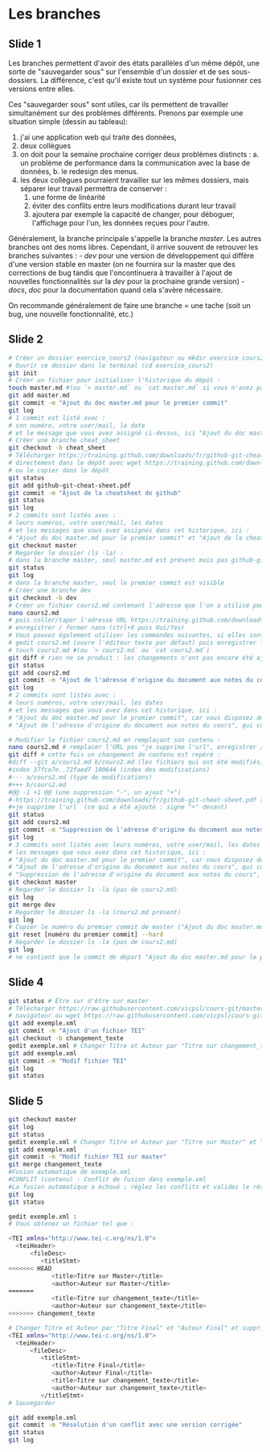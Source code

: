 Les branches
============

## Slide 1

Les branches permettent d'avoir des états parallèles d'un même dépôt, une sorte de "sauvegarder sous" sur l'ensemble d'un dossier et de ses sous-dossiers. La différence, c'est qu'il existe tout un système pour fusionner ces versions entre elles.

Ces "sauvegarder sous" sont utiles, car ils permettent de travailler simultanément sur des problèmes différents. Prenons par exemple une situation simple (dessin au tableau): 

1. j'ai une application web qui traite des données, 
2. deux collègues
3. on doit pour la semaine prochaine corriger deux problèmes distincts : 
    a. un problème de performance dans la communication avec la base de données, 
    b. le redesign des menus.
4. les deux collègues pourraient travailler sur les mêmes dossiers, mais séparer leur travail permettra de conserver :
    1. une forme de linéarité
    2. éviter des conflits entre leurs modifications durant leur travail
    3. ajoutera par exemple la capacité de changer, pour déboguer, l'affichage pour l'un, les données reçues pour l'autre.

Généralement, la branche principale s'appelle la branche *master*. Les autres branches ont des noms libres. Cependant, il arrive souvent de retrouver les branches suivantes : 
    - *dev* pour une version de développement qui diffère d'une version stable en master (on ne fournira sur la master que des corrections de bug tandis que l'oncontinuera à travailler à l'ajout de nouvelles fonctionnalités sur la *dev* pour la prochaine grande version)
    - *docs*, *doc* pour la documentation quand cela s'avère nécessaire.

On recommande généralement de faire une branche = une tache (soit un bug, une nouvelle fonctionnalité, etc.)

## Slide 2

```bash
# Créer un dossier exercice_cours2 (navigateur ou mkdir exercice_cours2 dans un terminal)
# Ouvrir ce dossier dans le terminal (cd exercice_cours2)
git init
# Créer un fichier pour initialiser l'historique du dépôt :
touch master.md #(ou `> master.md` ou `cat master.md` si vous n'avez pas la commande touch)
git add master.md
git commit -m "Ajout du doc master.md pour le premier commit"
git log
# 1 commit est listé avec :
# son numéro, votre user/mail, la date
# et le message que vous avez assigné ci-dessus, ici "Ajout du doc master.md pour le premier commit"  
# Créer une branche cheat_sheet
git checkout -b cheat_sheet
# Télécharger https://training.github.com/downloads/fr/github-git-cheat-sheet.pdf :
# directement dans le dépôt avec wget https://training.github.com/downloads/fr/github-git-cheat-sheet.pdf
# ou le copier dans le dépôt
git status
git add github-git-cheat-sheet.pdf
git commit -m "Ajout de la cheatsheet de github"
git status
git log
# 2 commits sont listés avec :
# leurs numéros, votre user/mail, les dates
# et les messages que vous avez assignés dans cet historique, ici :
# "Ajout du doc master.md pour le premier commit" et "Ajout de la cheatsheet de github"
git checkout master
# Regarder le dossier (ls -la) :
# dans la branche master, seul master.md est présent mais pas github-git-cheat-sheet.pdf
git status
git log
# dans la branche master, seul le premier commit est visible
# Créer une branche dev
git checkout -b dev
# Créer un fichier cours2.md contenant l'adresse que l'on a utilisé pour le téléchargement
nano cours2.md
# puis coller/taper l'adresse URL https://training.github.com/downloads/fr/github-git-cheat-sheet.pdf
# enregistrer / fermer nano (ctrl+X puis Oui/Yes) 
# Vous pouvez également utiliser les commandes suivantes, si elles sont disponibles :
# gedit cours2.md (ouvre l'éditeur texte par défaut) puis enregistrer le document (save).
# touch cours2.md #(ou `> cours2.md` ou `cat cours2.md`)
git diff # rien ne se produit : les changements n'ont pas encore été ajoutés "git add"
git status
git add cours2.md
git commit -m "Ajout de l'adresse d'origine du document aux notes du cours"
git log
# 2 commits sont listés avec :
# leurs numéros, votre user/mail, les dates
# et les messages que vous avez dans cet historique, ici :
# "Ajout du doc master.md pour le premier commit", car vous disposez de l'historique de la branche master au départ et
# "Ajout de l'adresse d'origine du document aux notes du cours", qui correspond à l'historique de votre branch dev (issue de master)

# Modifier le fichier cours2.md en remplaçant son contenu :
nano cours2.md # remplacer l'URL pas "je supprime l'url", enregistrer / fermer nano (ctrl+X puis Oui/Yes)
git diff # cette fois un changement de contenu est repéré : 
#diff --git a/cours2.md b/cours2.md (les fichiers qui ont été modifiés)
#index 37fce7e..72faed7 100644 (index des modifications)
#--- a/cours2.md (type de modifications)
#+++ b/cours2.md
#@@ -1 +1 @@ (une suppression "-", un ajout "+")
#-https://training.github.com/downloads/fr/github-git-cheat-sheet.pdf (ce qui a été supprimé : signe "-" devant)
#+je supprime l'url  (ce qui a été ajouté : signe "+" devant)
git status
git add cours2.md
git commit -m "Suppression de l'adresse d'origine du document aux notes du cours"
git log
# 3 commits sont listés avec leurs numéros, votre user/mail, les dates :
# les messages que vous avez dans cet historique, ici :
# "Ajout du doc master.md pour le premier commit", car vous disposez de l'historique de la branche master au départ et
# "Ajout de l'adresse d'origine du document aux notes du cours", qui correspond à l'historique de votre branch dev (issue de master)
# "Suppression de l'adresse d'origine du document aux notes du cours", dernier changement de la branche dev
git checkout master
# Regarder le dossier ls -la (pas de cours2.md)
git log
git merge dev
# Regarder le dossier ls -la (cours2.md présent)
git log
# Copier le numéro du premier commit de master ("Ajout du doc master.md pour le premier commit")
git reset [numéro du premier commit] --hard
# Regarder le dossier ls -la (pas de cours2.md)
git log
# ne contient que le commit de départ "Ajout du doc master.md pour le premier commit"
```

## Slide 4

```bash
git status # Être sur d'être sur master
# Télécharger https://raw.githubusercontent.com/vicpsl/cours-git/master/cours-2/exemple.xml
# navigateur ou wget https://raw.githubusercontent.com/vicpsl/cours-git/master/cours-2/exemple.xml
git add exemple.xml
git commit -m "Ajout d'un fichier TEI"
git checkout -b changement_texte
gedit exemple.xml # Changer Titre et Auteur par "Titre sur changement_texte" et "Auteur sur changement_texte"
git add exemple.xml
git commit -m "Modif fichier TEI"
git log
git status

```

## Slide 5

```bash
git checkout master
git log 
git status
gedit exemple.xml # Changer Titre et Auteur par "Titre sur Master" et "Auteur sur Master"
git add exemple.xml
git commit -m "Modif fichier TEI sur master"
git merge changement_texte
#Fusion automatique de exemple.xml
#CONFLIT (contenu) : Conflit de fusion dans exemple.xml
#La fusion automatique a échoué ; réglez les conflits et validez le résultat.
git log
git status
```

```bash
gedit exemple.xml :
# Vous obtenez un fichier tel que :

<TEI xmlns="http://www.tei-c.org/ns/1.0">
  <teiHeader>
      <fileDesc>
         <titleStmt>
<<<<<<< HEAD
            <title>Titre sur Master</title>
            <author>Auteur sur Master</title>
=======
            <title>Titre sur changement_texte</title>
            <author>Auteur sur changement_texte</title>
>>>>>>> changement_texte

# Changer Titre et Auteur par "Titre Final" et "Auteur Final" et supprimer les codes de conflit :
<TEI xmlns="http://www.tei-c.org/ns/1.0">
  <teiHeader>
      <fileDesc>
         <titleStmt>
            <title>Titre Final</title>
            <author>Auteur Final</title>
            <title>Titre sur changement_texte</title>
            <author>Auteur sur changement_texte</title>
         </titleStmt>
# Sauvegarder

git add exemple.xml
git commit -m "Résolution d'un conflit avec une version corrigée"
git status
git log
```